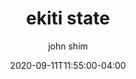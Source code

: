 ---
date: 2020-09-11T11:55:00-04:00
title: "ekiti state"
ab: ""
seo_title: "List of all current and former ekiti state senators"
description: List of all current and former ekiti state senators
author: john shim
url: /nigeria/ekiti/
weight: 1
---